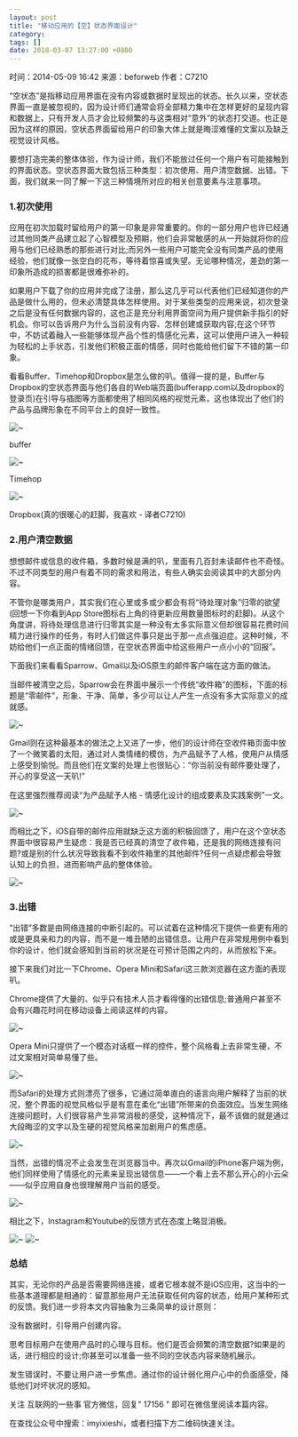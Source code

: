 ```yaml
---
layout: post
title: "移动应用的【空】状态界面设计"
category: 
tags: []
date: 2018-03-07 13:27:00 +0800
---
```

时间：2014-05-09 16:42 来源：beforweb 作者：C7210

“空状态”是指移动应用界面在没有内容或数据时呈现出的状态。长久以来，空状态界面一直是被忽视的，因为设计师们通常会将全部精力集中在怎样更好的呈现内容和数据上，只有开发人员才会比较频繁的与这类相对“意外”的状态打交道。也正是因为这样的原因，空状态界面留给用户的印象大体上就是晦涩难懂的文案以及缺乏视觉设计风格。

要想打造完美的整体体验，作为设计师，我们不能放过任何一个用户有可能接触到的界面状态。空状态界面大致包括三种类型：初次使用、用户清空数据、出错。下面，我们就来一同了解一下这三种情境所对应的相关创意要素与注意事项。

### 1.初次使用

应用在初次加载时留给用户的第一印象是非常重要的。你的一部分用户也许已经通过其他同类产品建立起了心智模型及预期，他们会非常敏感的从一开始就将你的应用与他们已经熟悉的那些进行对比;而另外一些用户可能完全没有同类产品的使用经验，他们就像一张空白的花布，等待着惊喜或失望。无论哪种情况，差劲的第一印象所造成的损害都是很难弥补的。

如果用户下载了你的应用并完成了注册，那么这几乎可以代表他们已经知道你的产品是做什么用的，但未必清楚具体怎样使用。对于某些类型的应用来说，初次登录之后是没有任何数据内容的，这也正是充分利用界面空间为用户提供新手指引的好机会。你可以告诉用户为什么当前没有内容、怎样创建或获取内容;在这个环节中，不妨试着融入一些能够体现产品个性的情感化元素，这可以使用户进入一种较为轻松的上手状态，引发他们积极正面的情感，同时也能给他们留下不错的第一印象。

看看Buffer、Timehop和Dropbox是怎么做的叭。值得一提的是，Buffer与Dropbox的空状态界面与他们各自的Web端页面(bufferapp.com以及dropbox的登录页)在引导与插图等方面都使用了相同风格的视觉元素，这也体现出了他们的产品与品牌形象在不同平台上的良好一致性。

![~](/assets/8a896a53-7bb5-4883-ad6d-bb7a452854a4.png)

buffer

![~](/assets/b116fd65-ac24-409d-955f-9f208bfaddbe.jpeg)

Timehop

![~](/assets/529cbba5-4f0f-4a23-a89c-6a41660f929c.jpeg)

Dropbox(真的很暖心的赶脚，我喜欢 - 译者C7210)

### 2.用户清空数据

想想邮件或信息的收件箱，多数时候是满的叭，里面有几百封未读邮件也不奇怪。不过不同类型的用户有着不同的需求和用法，有些人确实会阅读其中的大部分内容。

不管你是哪类用户，其实我们在心里或多或少都会有将“待处理对象”归零的欲望(回想一下你看到App Store图标右上角的待更新应用数量图标时的赶脚)。从这个角度讲，将待处理信息进行归零其实是一种没有太多实际意义但却很容易花费时间精力进行操作的任务，有时人们做这件事只是出于那一点点强迫症。这种时候，不妨给他们一点正面的情绪回馈，在空状态界面中给这些用户一点小小的“回报”。

下面我们来看看Sparrow、Gmail以及iOS原生的邮件客户端在这方面的做法。

当邮件被清空之后，Sparrow会在界面中展示一个传统“收件箱”的图标，下面的标题是“零邮件”，形象、干净、简单，多少可以让人产生一点没有多大实际意义的成就感。

![~](/assets/faa2ad55-6476-4a4b-b1ba-e378b023333c.jpeg)

Gmail则在这种最基本的做法之上又进了一步，他们的设计师在空收件箱页面中放了一个微笑着的太阳，通过对人类情绪的模仿，为产品赋予了人格，使用户从情感上感受到愉悦。而且他们在文案的处理上也很贴心：“你当前没有邮件要处理了，开心的享受这一天叭!”

在这里强烈推荐阅读“为产品赋予人格 - 情感化设计的组成要素及实践案例”一文。

![~](/assets/f8c40b65-f3bc-4d5c-aec7-cb5208e84a22.jpeg)

而相比之下，iOS自带的邮件应用就缺乏这方面的积极回馈了，用户在这个空状态界面中很容易产生疑虑：我是否已经真的清空了收件箱，还是我的网络连接有问题?或是别的什么状况导致我看不到收件箱里的其他邮件?任何一点疑虑都会导致认知上的负担，进而影响产品的整体体验。

![~](/assets/552732b1-d955-44d2-bb63-7ed840c99462.jpeg)

### 3.出错

“出错”多数是由网络连接的中断引起的。可以试着在这种情况下提供一些更有用的或是更具亲和力的内容，而不是一堆丑陋的出错信息。让用户在非常规用例中看到你的设计，他们就会感知到当前的状况是在可预计范围之内的，从而放松下来。

接下来我们对比一下Chrome、Opera Mini和Safari这三款浏览器在这方面的表现叭。

Chrome提供了大量的、似乎只有技术人员才看得懂的出错信息;普通用户甚至不会有兴趣花时间在移动设备上阅读这样的内容。

![~](/assets/62ac5f21-4e95-4281-b0d1-76a37728530a.jpeg)

Opera Mini只提供了一个模态对话框一样的控件，整个风格看上去非常生硬，不过文案相对简单易懂了些。

![~](/assets/fc851e74-ea8b-43b1-9024-aab1988efa6b.jpeg)

而Safari的处理方式则漂亮了很多，它通过简单直白的语言向用户解释了当前的状况，整个界面的视觉风格似乎是有意在柔化“出错”所带来的负面效应。当发生网络连接问题时，人们很容易产生非常消极的感受，这种情况下，最不该做的就是通过大段晦涩的文字以及生硬的视觉风格来加剧用户的焦虑感。

![~](/assets/a380fc78-2c2f-42c5-86e7-82251466079b.jpeg)

当然，出错的情况不止会发生在浏览器当中。再次以Gmail的iPhone客户端为例，他们同样使用了情感化的元素来呈现出错信息——一个看上去不那么开心的小云朵——似乎应用自身也很理解用户当前的感受。

![~](/assets/6449de40-7bb2-45f0-9457-0a7d8297574c.jpeg)

相比之下，Instagram和Youtube的反馈方式在态度上略显消极。

![~](/assets/c5acfde3-871c-4e46-ae52-fdc85aee27e1.jpeg)
![~](/assets/94c86334-e6fd-4c70-8d20-5447c5d5ff83.jpeg)

### 总结

其实，无论你的产品是否需要网络连接，或者它根本就不是iOS应用，这当中的一些基本道理都是相通的：留意那些用户无法获取任何内容的状态，给用户某种形式的反馈。我们进一步将本文内容抽象为三条简单的设计原则：

没有数据时，引导用户创建内容。

思考目标用户在使用产品时的心理与目标。他们是否会频繁的清空数据?如果是的话，进行相应的设计;你甚至可以准备一些不同的空状态内容来随机展示。

发生错误时，不要让用户进一步焦虑。通过你的设计弱化用户心中的负面感受，降低他们对坏状况的感知。

关注 互联网的一些事 官方微信，回复" 17156 " 即可在微信里阅读本篇内容。

在查找公众号中搜索：imyixieshi，或者扫描下方二维码快速关注。